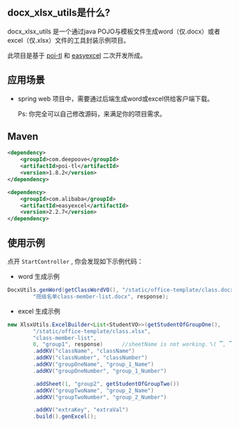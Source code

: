 ## docx_xlsx_utils是什么?

docx_xlsx_utils 是一个通过java POJO与模板文件生成word（仅.docx）或者excel（仅.xlsx）文件的工具封装示例项目。

此项目是基于 [poi-tl](https://github.com/Sayi/poi-tl) 和 [easyexcel](https://github.com/alibaba/easyexcel) 二次开发所成。

## 应用场景

- spring web 项目中，需要通过后端生成word或excel供给客户端下载。

  Ps: 你完全可以自己修改源码，来满足你的项目需求。

## Maven

```xml
<dependency>
    <groupId>com.deepoove</groupId>
    <artifactId>poi-tl</artifactId>
    <version>1.8.2</version>
</dependency>

<dependency>
    <groupId>com.alibaba</groupId>
    <artifactId>easyexcel</artifactId>
    <version>2.2.7</version>
</dependency>
```

## 使用示例

点开 `StartController` , 你会发现如下示例代码：

- word 生成示例

```java
DocxUtils.genWord(getClassWordVO(), "/static/office-template/class.docx",
        "班级名单class-member-list.docx", response);
```

- excel 生成示例

```java
new XlsxUtils.ExcelBuilder<List<StudentVO>>(getStudentOfGroupOne(),
        "/static/office-template/class.xlsx",
        "class-member-list",
        0, "group1", response)      //sheetName is not working.ㄟ( ▔, ▔ )ㄏ
        .addKV("className", "className")
        .addKV("classNumber", "classNumber")
        .addKV("groupOneName", "group_1_Name")
        .addKV("groupOneNumber", "group_1_Number")

        .addSheet(1, "group2", getStudentOfGroupTwo())
        .addKV("groupTwoName", "group_2_Name")
        .addKV("groupTwoNumber", "group_2_Number")

        .addKV("extraKey", "extraVal")
        .build().genExcel();
```

